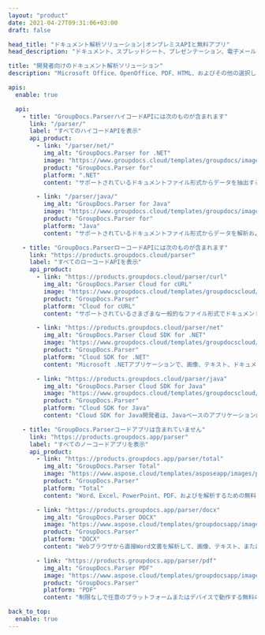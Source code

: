 ```yaml
---
layout: "product"
date: 2021-04-27T09:31:06+03:00
draft: false

head_title: "ドキュメント解析ソリューション|オンプレミスAPIと無料アプリ"
head_description: "ドキュメント、スプレッドシート、プレゼンテーション、電子メール、アーカイブなどを解析するためのソリューション。テキストの抽出、画像、メタデータの抽出、エンコーディングの検出."

title: "開発者向けのドキュメント解析ソリューション"
description: "Microsoft Office、OpenOffice、PDF、HTML、およびその他の選択したファイル形式のテキスト、画像、メタデータ、およびエンコーディング検出を抽出します."

apis:
  enable: true

  api:
    - title: "GroupDocs.ParserハイコードAPIには次のものが含まれます"
      link: "/parser/"
      label: "すべてのハイコードAPIを表示"
      api_product:
        - link: "/parser/net/"
          img_alt: "GroupDocs.Parser for .NET"
          image: "https://www.groupdocs.cloud/templates/groupdocs/images/product-logos/groupdocs-parser-net.png"
          product: "GroupDocs.Parser for"
          platform: ".NET"
          content: "サポートされているドキュメントファイル形式からデータを抽出するための.NETFrameworkベースのアプリケーション用のオンプレミスパーサーAPI."

        - link: "/parser/java/"
          img_alt: "GroupDocs.Parser for Java"
          image: "https://www.groupdocs.cloud/templates/groupdocs/images/product-logos/groupdocs-parser-java.png"
          product: "GroupDocs.Parser for"
          platform: "Java"
          content: "サポートされているドキュメントファイル形式からデータを解析および抽出するためのJavaベースのアプリケーション用のオンプレミスAPI."

    - title: "GroupDocs.ParserローコードAPIには次のものが含まれます"
      link: "https://products.groupdocs.cloud/parser"
      label: "すべてのローコードAPIを表示"
      api_product:
        - link: "https://products.groupdocs.cloud/parser/curl"
          img_alt: "GroupDocs.Parser Cloud for cURL"
          image: "https://www.groupdocs.cloud/templates/groupdocscloud/images/sdk/272x272/groupdocs_parser-for-curl.png"
          product: "GroupDocs.Parser"
          platform: "Cloud for cURL"
          content: "サポートされているさまざまな一般的なファイル形式でドキュメントを解析するためのRESTfulドキュメントパーサーCloudAPIのcURLコマンド."

        - link: "https://products.groupdocs.cloud/parser/net"
          img_alt: "GroupDocs.Parser Cloud SDK for .NET"
          image: "https://www.groupdocs.cloud/templates/groupdocscloud/images/sdk/272x272/groupdocs_parser-for-net.png"
          product: "GroupDocs.Parser"
          platform: "Cloud SDK for .NET"
          content: "Microsoft .NETアプリケーションで、画像、テキスト、ドキュメント情報を抽出したり、ユーザー定義のテンプレートでドキュメントを解析したりすることもできます."

        - link: "https://products.groupdocs.cloud/parser/java"
          img_alt: "GroupDocs.Parser Cloud SDK for Java"
          image: "https://www.groupdocs.cloud/templates/groupdocscloud/images/sdk/272x272/groupdocs_parser-for-java.png"
          product: "GroupDocs.Parser"
          platform: "Cloud SDK for Java"
          content: "Cloud SDK for Java開発者は、Javaベースのアプリケーション内でドキュメントを解析し、ドキュメント情報とデータを抽出します."

    - title: "GroupDocs.Parserコードアプリは含まれていません"
      link: "https://products.groupdocs.app/parser"
      label: "すべてのノーコードアプリを表示"
      api_product:
        - link: "https://products.groupdocs.app/parser/total"
          img_alt: "GroupDocs.Parser Total"
          image: "https://www.aspose.cloud/templates/asposeapp/images/products/logo/aspose_parser-app.png"
          product: "GroupDocs.Parser"
          platform: "Total"
          content: "Word、Excel、PowerPoint、PDF、およびを解析するための無料のオンラインアプリ30以上のドキュメントタイプ."

        - link: "https://products.groupdocs.app/parser/docx"
          img_alt: "GroupDocs.Parser DOCX"
          image: "https://www.aspose.cloud/templates/groupdocsapp/images/products/logo/groupdocs_words-app.png"
          product: "GroupDocs.Parser"
          platform: "DOCX"
          content: "Webブラウザから直接Word文書を解析して、画像、テキスト、またはメタデータを抽出します."

        - link: "https://products.groupdocs.app/parser/pdf"
          img_alt: "GroupDocs.Parser PDF"
          image: "https://www.aspose.cloud/templates/groupdocsapp/images/products/logo/groupdocs_pdf-app.png"
          product: "GroupDocs.Parser"
          platform: "PDF"
          content: "制限なしで任意のプラットフォームまたはデバイスで動作する無料のPDF解析アプリ."

back_to_top:
  enable: true
---
```

